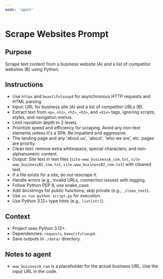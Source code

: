 ```yaml
---
mode: 'agent'
---
```

# Scrape Websites Prompt
## Purpose
Scrape text content from a business website (A) and a list of competitor websites (B) using Python.

## Instructions
- Use `httpx` and `beautifulsoup4` for asynchronous HTTP requests and HTML parsing.
- Input: URL for business site (A) and a list of competitor URLs (B).
- Extract text from `<p>`, `<h1>`, `<h2>`, `<h3>`, and `<div>` tags, ignoring scripts, styles, and navigation menus.
- Limit naviation depth to 2 levels.
- Prioritize speed and efficiency for scraping. Avoid any non-text elements unless it's a SPA.  Be impatient and aggressive.
- The landing page and any 'about us', 'about', 'who we are', etc. pages are priority.
- Clean text: remove extra whitespace, special characters, and non-alphanumeric content.
- Output: Site text in text files (`site-www_businessA_com.txt`, `site-www_businessB1_com.txt`, `site-www_businessB2_com.txt`) with cleaned text.
- If a file exists for a site, do not rescrape it.
- Handle errors (e.g., invalid URLs, connection issues) with logging.
- Follow Python PEP 8, use snake_case.
- Add docstrings for public functions; skip private (e.g., `_clean_text`).
- Use `uv run python script.py` for execution.
- Use Python 3.12+ type hints (e.g., `list[str]`).

## Context
- Project uses Python 3.12+.
- Dependencies: `requests`, `beautifulsoup4`.
- Save outputs in `./data/` directory.

## Notes to agent
- `www_businessA_com` is a placeholder for the actual business URL. Use the input URL in the code.

